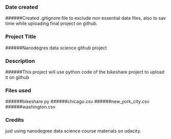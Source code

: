 ### Date created
######Created .gitignore file to exclude non essential data files, also to sav time while uploading final project on github.

### Project Title
######Nanodegres data science github project

### Description
######This project will use python code of the bikeshare project to upload it on github

### Files used
######bikeshare.py
######chicago.csv
######new_york_city.csv
######washington.csv


### Credits
just using nanodegree data science course materials on udacity.

